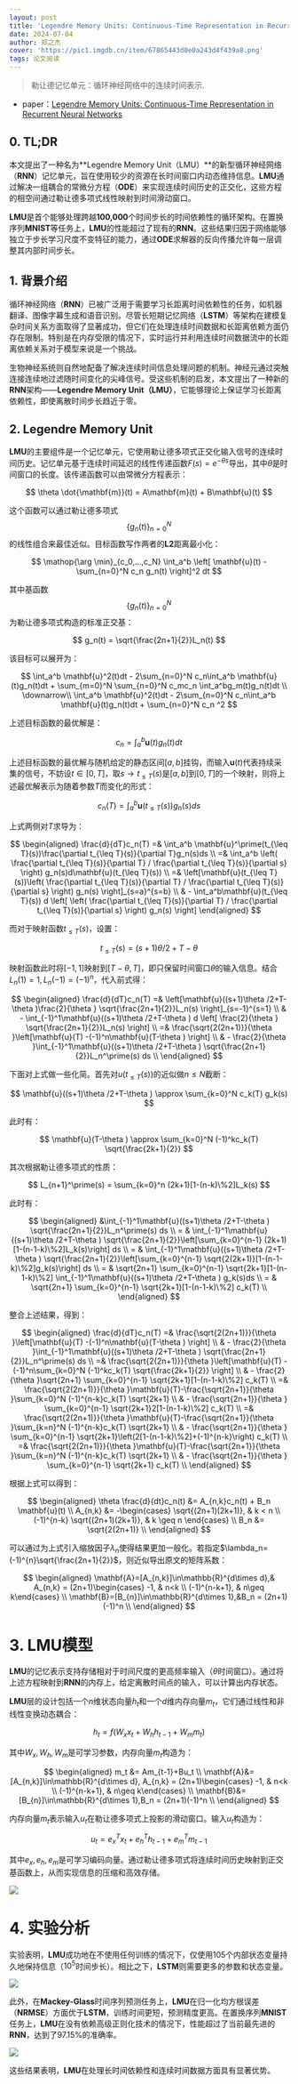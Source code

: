 ```yaml
---
layout: post
title: 'Legendre Memory Units: Continuous-Time Representation in Recurrent Neural Networks'
date: 2024-07-04
author: 郑之杰
cover: 'https://pic1.imgdb.cn/item/67865443d0e0a243d4f439a8.png'
tags: 论文阅读
---
```


> 勒让德记忆单元：循环神经网络中的连续时间表示.

- paper：[Legendre Memory Units: Continuous-Time Representation in Recurrent Neural Networks](https://papers.nips.cc/paper_files/paper/2019/hash/952285b9b7e7a1be5aa7849f32ffff05-Abstract.html)

## 0. TL;DR
本文提出了一种名为**Legendre Memory Unit（LMU）**的新型循环神经网络（**RNN**）记忆单元，旨在使用较少的资源在长时间窗口内动态维持信息。**LMU**通过解决一组耦合的常微分方程（**ODE**）来实现连续时间历史的正交化，这些方程的相空间通过勒让德多项式线性映射到时间滑动窗口。

**LMU**是首个能够处理跨越**100,000**个时间步长的时间依赖性的循环架构。在置换序列**MNIST**等任务上，**LMU**的性能超过了现有的**RNN**。这些结果归因于网络能够独立于步长学习尺度不变特征的能力，通过**ODE**求解器的反向传播允许每一层调整其内部时间步长。

## 1. 背景介绍
循环神经网络（**RNN**）已被广泛用于需要学习长距离时间依赖性的任务，如机器翻译、图像字幕生成和语音识别。尽管长短期记忆网络（**LSTM**）等架构在建模复杂时间关系方面取得了显著成功，但它们在处理连续时间数据和长距离依赖方面仍存在限制。特别是在内存受限的情况下，实时运行并利用连续时间数据流中的长距离依赖关系对于模型来说是一个挑战。

生物神经系统则自然地配备了解决连续时间信息处理问题的机制。神经元通过突触连接连续地过滤随时间变化的尖峰信号。受这些机制的启发，本文提出了一种新的**RNN**架构——**Legendre Memory Unit（LMU）**，它能够理论上保证学习长距离依赖性，即使离散时间步长趋近于零。

## 2. Legendre Memory Unit

**LMU**的主要组件是一个记忆单元，它使用勒让德多项式正交化输入信号的连续时间历史。记忆单元基于连续时间延迟的线性传递函数$F(s) = e^{-θs}$导出，其中$θ$是时间窗口的长度。该传递函数可以由常微分方程表示：

$$
\theta \dot{\mathbf{m}}(t) = A\mathbf{m}(t) + B\mathbf{u}(t)
$$

这个函数可以通过勒让德多项式$$\{g_n(t)\}_{n=0}^N$$的线性组合来最佳近似。目标函数写作两者的**L2**距离最小化：

$$
\mathop{\arg \min}_{c_0,...,c_N}  \int_a^b \left[ \mathbf{u}(t) - \sum_{n=0}^N c_n g_n(t) \right]^2 dt
$$

其中基函数$$\{g_n(t)\}_{n=0}^N$$为勒让德多项式构造的标准正交基：

$$
g_n(t) = \sqrt{\frac{2n+1}{2}}L_n(t)
$$

该目标可以展开为：

$$
\int_a^b \mathbf{u}^2(t)dt - 2\sum_{n=0}^N c_n\int_a^b \mathbf{u}(t)g_n(t)dt + \sum_{m=0}^N \sum_{n=0}^N c_mc_n \int_a^bg_m(t)g_n(t)dt \\
\downarrow\\
\int_a^b \mathbf{u}^2(t)dt - 2\sum_{n=0}^N c_n\int_a^b \mathbf{u}(t)g_n(t)dt + \sum_{n=0}^N c_n ^2
$$

上述目标函数的最优解是：

$$
c_n = \int_a^b \mathbf{u}(t)g_n(t)dt
$$

上述目标函数的最优解与随机给定的静态区间$[a,b]$挂钩，而输入$\mathbf{u}(t)$代表持续采集的信号，不妨设$t\in[0,T]$，取$s \to t_{\leq T}(s)$是$[a,b]$到$[0,T]$的一个映射，则将上述最优解表示为随着参数$T$而变化的形式：

$$
c_n(T) = \int_a^b \mathbf{u}(t_{\leq T}(s))g_n(s)ds
$$

上式两侧对$T$求导为：

$$
\begin{aligned}
\frac{d}{dT}c_n(T) =& \int_a^b \mathbf{u}^\prime(t_{\leq T}(s))\frac{\partial t_{\leq T}(s)}{\partial T}g_n(s)ds \\
=& \int_a^b \left( \frac{\partial t_{\leq T}(s)}{\partial T} / \frac{\partial t_{\leq T}(s)}{\partial s} \right) g_n(s)d\mathbf{u}(t_{\leq T}(s)) \\
=& \left[\mathbf{u}(t_{\leq T}(s))\left( \frac{\partial t_{\leq T}(s)}{\partial T} / \frac{\partial t_{\leq T}(s)}{\partial s} \right) g_n(s) \right]_{s=a}^{s=b} \\
& - \int_a^b\mathbf{u}(t_{\leq T}(s)) d \left[ \left( \frac{\partial t_{\leq T}(s)}{\partial T} / \frac{\partial t_{\leq T}(s)}{\partial s} \right) g_n(s) \right]
\end{aligned}
$$


而对于映射函数$t_{\leq T}(s)$，设置：

$$
t_{\leq T}(s) = (s+1)\theta /2+T-\theta 
$$

映射函数此时将$[-1,1]$映射到$[T-\theta ,T]$，即只保留时间窗口$\theta$的输入信息。结合$L_n(1)=1,L_n(-1)=(-1)^n$，代入前式得：

$$
\begin{aligned}
\frac{d}{dT}c_n(T)  =& \left[\mathbf{u}((s+1)\theta /2+T-\theta )\frac{2}{\theta } \sqrt{\frac{2n+1}{2}}L_n(s) \right]_{s=-1}^{s=1} \\
& - \int_{-1}^1\mathbf{u}((s+1)\theta /2+T-\theta ) d \left[ \frac{2}{\theta } \sqrt{\frac{2n+1}{2}}L_n(s) \right] \\
=& \frac{\sqrt{2(2n+1)}}{\theta }\left[\mathbf{u}(T) -(-1)^n\mathbf{u}(T-\theta ) \right] \\
& - \frac{2}{\theta }\int_{-1}^1\mathbf{u}((s+1)\theta /2+T-\theta )  \sqrt{\frac{2n+1}{2}}L_n^\prime(s) ds \\
\end{aligned}
$$

下面对上式做一些化简。首先对$u(t_{\leq T}(s))$的近似做$n\leq N$截断：

$$
\mathbf{u}((s+1)\theta /2+T-\theta ) \approx \sum_{k=0}^N c_k(T) g_k(s)
$$

此时有：

$$
\mathbf{u}(T-\theta ) \approx \sum_{k=0}^N (-1)^kc_k(T) \sqrt{\frac{2k+1}{2}}
$$

其次根据勒让德多项式的性质：

$$
L_{n+1}^\prime(s) = \sum_{k=0}^n (2k+1)[1-(n-k)\%2]L_k(s)
$$

此时有：

$$
\begin{aligned}
&\int_{-1}^1\mathbf{u}((s+1)\theta /2+T-\theta )  \sqrt{\frac{2n+1}{2}}L_n^\prime(s) ds \\
= & \int_{-1}^1\mathbf{u}((s+1)\theta /2+T-\theta )  \sqrt{\frac{2n+1}{2}}\left[\sum_{k=0}^{n-1} (2k+1)[1-(n-1-k)\%2]L_k(s)\right] ds \\
= & \int_{-1}^1\mathbf{u}((s+1)\theta /2+T-\theta )  \sqrt{\frac{2n+1}{2}}\left[\sum_{k=0}^{n-1} \sqrt{2(2k+1)}[1-(n-1-k)\%2]g_k(s)\right] ds \\
= & \sqrt{2n+1} \sum_{k=0}^{n-1} \sqrt{2k+1}[1-(n-1-k)\%2] \int_{-1}^1\mathbf{u}((s+1)\theta /2+T-\theta ) g_k(s)ds \\
= & \sqrt{2n+1} \sum_{k=0}^{n-1} \sqrt{2k+1}[1-(n-1-k)\%2] c_k(T) \\
\end{aligned}
$$

整合上述结果，得到：

$$
\begin{aligned}
\frac{d}{dT}c_n(T)  =& \frac{\sqrt{2(2n+1)}}{\theta }\left[\mathbf{u}(T) -(-1)^n\mathbf{u}(T-\theta ) \right] \\
& - \frac{2}{\theta }\int_{-1}^1\mathbf{u}((s+1)\theta /2+T-\theta )  \sqrt{\frac{2n+1}{2}}L_n^\prime(s) ds \\
=& \frac{\sqrt{2(2n+1)}}{\theta }\left[\mathbf{u}(T) -(-1)^n\sum_{k=0}^N (-1)^kc_k(T) \sqrt{\frac{2k+1}{2}} \right] \\
& - \frac{2}{\theta }\sqrt{2n+1} \sum_{k=0}^{n-1} \sqrt{2k+1}[1-(n-1-k)\%2] c_k(T) \\
=& \frac{\sqrt{2(2n+1)}}{\theta }\mathbf{u}(T)-\frac{\sqrt{2n+1}}{\theta }\sum_{k=0}^N (-1)^{n-k}c_k(T) \sqrt{2k+1} \\
& - \frac{\sqrt{2n+1}}{\theta } \sum_{k=0}^{n-1} \sqrt{2k+1}2[1-(n-1-k)\%2] c_k(T) \\
=& \frac{\sqrt{2(2n+1)}}{\theta }\mathbf{u}(T)-\frac{\sqrt{2n+1}}{\theta }\sum_{k=n}^N (-1)^{n-k}c_k(T) \sqrt{2k+1} \\
& - \frac{\sqrt{2n+1}}{\theta } \sum_{k=0}^{n-1} \sqrt{2k+1}\left(2[1-(n-1-k)\%2]+(-1)^{n-k}\right) c_k(T) \\
=& \frac{\sqrt{2(2n+1)}}{\theta }\mathbf{u}(T)-\frac{\sqrt{2n+1}}{\theta }\sum_{k=n}^N (-1)^{n-k}c_k(T) \sqrt{2k+1} \\
& - \frac{\sqrt{2n+1}}{\theta } \sum_{k=0}^{n-1} \sqrt{2k+1} c_k(T) \\
\end{aligned}
$$

根据上式可以得到：

$$
\begin{aligned}
\theta \frac{d}{dt}c_n(t) &= A_{n,k}c_n(t) + B_n \mathbf{u}(t) \\
A_{n,k} &= -\begin{cases} \sqrt{(2n+1)(2k+1)}, & k < n \\ (-1)^{n-k} \sqrt{(2n+1)(2k+1)}, & k \geq n \end{cases} \\
B_n &= \sqrt{2(2n+1)} \\
\end{aligned}
$$

可以通过为上式引入缩放因子$\lambda_n$使得结果更加一般化。若指定$\lambda_n=(-1)^{n}\sqrt{\frac{2n+1}{2}}$，则近似导出原文的矩阵系数：

$$
\begin{aligned}
\mathbf{A}=[A_{n,k}]\in\mathbb{R}^{d\times d},& A_{n,k} = (2n+1)\begin{cases}  -1, & n<k  \\  (-1)^{n-k+1}, & n\geq k\end{cases} \\
\mathbf{B}=[B_{n}]\in\mathbb{R}^{d\times 1},&B_n = (2n+1)(-1)^n \\
\end{aligned}
$$

# 3. LMU模型

**LMU**的记忆表示支持存储相对于时间尺度的更高频率输入（$\theta$时间窗口）。通过将上述方程映射到**RNN**的内存上，给定离散时间点的输入，可以计算出内存状态。

**LMU**层的设计包括一个$n$维状态向量$h_t$和一个$d$维内存向量$m_t$，它们通过线性和非线性变换动态耦合：

$$
h_t = f(W_xx_t+W_hh_{t-1}+W_mm_t)
$$

其中$W_x,W_h,W_m$是可学习参数，内存向量$m_t$构造为：

$$
\begin{aligned}
m_t &= Am_{t-1}+Bu_t \\
\mathbf{A}&=[A_{n,k}]\in\mathbb{R}^{d\times d}, A_{n,k} = (2n+1)\begin{cases}  -1, & n<k  \\  (-1)^{n-k+1}, & n\geq k\end{cases} \\
\mathbf{B}&=[B_{n}]\in\mathbb{R}^{d\times 1},B_n = (2n+1)(-1)^n \\
\end{aligned}
$$

内存向量$m_t$表示输入$u_t$在勒让德多项式上投影的滑动窗口。输入$u_t$构造为：

$$
u_t = e_x^Tx_t+e_h^Th_{t-1}+e_m^Tm_{t-1}
$$

其中$e_x,e_h,e_m$是可学习编码向量。通过勒让德多项式将连续时间历史映射到正交基函数上，从而实现信息的压缩和高效存储。

![](https://pic1.imgdb.cn/item/678722d8d0e0a243d4f45cf4.png)

# 4. 实验分析

实验表明，**LMU**成功地在不使用任何训练的情况下，仅使用$105$个内部状态变量持久地保持信息（$10^5$时间步长）。相比之下，**LSTM**则需要更多的参数和状态变量。

![](https://pic1.imgdb.cn/item/678723f7d0e0a243d4f45d2b.png)

此外，在**Mackey-Glass**时间序列预测任务上，**LMU**在归一化均方根误差（**NRMSE**）方面优于**LSTM**，训练时间更短，预测精度更高。在置换序列**MNIST**任务上，**LMU**在没有依赖高级正则化技术的情况下，性能超过了当前最先进的**RNN**，达到了$97.15\%$的准确率。

![](https://pic1.imgdb.cn/item/67872509d0e0a243d4f45d77.png)

这些结果表明，**LMU**在处理长时间依赖性和连续时间数据方面具有显著优势。
